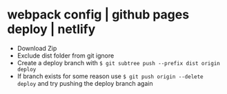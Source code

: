# webpack config | github pages deploy | netlify

- Download Zip
- Exclude dist folder from git ignore
- Create a deploy branch with
`$ git subtree push --prefix dist origin deploy`
- If branch exists for some reason use
`$ git push origin --delete deploy`
and try pushing the deploy branch again

